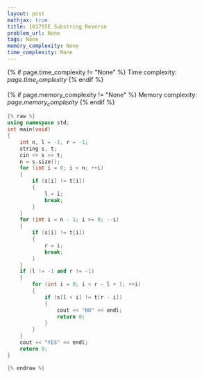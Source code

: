 ```yaml
---
layout: post
mathjax: true
title: 101755E Substring Reverse
problem_url: None
tags: None
memory_complexity: None
time_complexity: None
---
```




{% if page.time_complexity != "None" %}
Time complexity: ${{ page.time_complexity }}$
{% endif %}

{% if page.memory_complexity != "None" %}
Memory complexity: ${{ page.memory_complexity }}$
{% endif %}

```cpp
{% raw %}
using namespace std;
int main(void)
{
    int n, l = -1, r = -1;
    string s, t;
    cin >> s >> t;
    n = s.size();
    for (int i = 0; i < n; ++i)
    {
        if (s[i] != t[i])
        {
            l = i;
            break;
        }
    }
    for (int i = n - 1; i >= 0; --i)
    {
        if (s[i] != t[i])
        {
            r = i;
            break;
        }
    }
    if (l != -1 and r != -1)
    {
        for (int i = 0; i < r - l + 1; ++i)
        {
            if (s[l + i] != t[r - i])
            {
                cout << "NO" << endl;
                return 0;
            }
        }
    }
    cout << "YES" << endl;
    return 0;
}

{% endraw %}
```